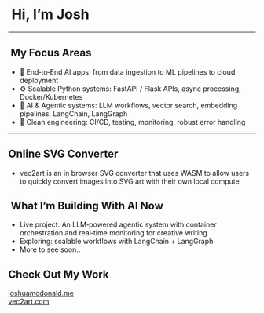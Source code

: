 # ​ Hi, I’m Josh

---

## ​ My Focus Areas

- 🚀 End‑to‑End AI apps: from data ingestion to ML pipelines to cloud deployment  
- ⚙️ Scalable Python systems: FastAPI / Flask APIs, async processing, Docker/Kubernetes  
- 🧠 AI & Agentic systems: LLM workflows, vector search, embedding pipelines, LangChain, LangGraph  
- 🧪 Clean engineering: CI/CD, testing, monitoring, robust error handling  

---

## Online SVG Converter

- vec2art is an in browser SVG converter that uses WASM to allow users to quickly convert images into SVG art with their own local compute

## ​ What I’m Building With AI Now

- Live project: An LLM‑powered agentic system with container orchestration and real‑time monitoring for creative writing  
- Exploring: scalable workflows with LangChain + LangGraph
- More to see soon..


## Check Out My Work

[joshuamcdonald.me](https://www.joshuamcdonald.me)<br>
[vec2art.com](https://www.vec2art.com)
